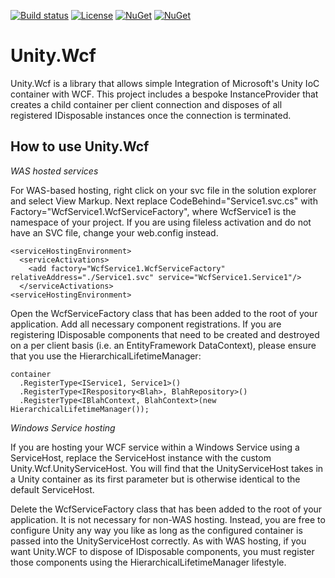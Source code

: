 [![Build status](https://ci.appveyor.com/api/projects/status/ujqcljpq388kq3dm/branch/master?svg=true)](https://ci.appveyor.com/project/unitycontainer/wcf/branch/master)
[![License](https://img.shields.io/github/license/unitycontainer/wcf.svg)](https://github.com/unitycontainer/wcf/blob/master/LICENSE)
[![NuGet](https://img.shields.io/nuget/dt/Unity.wcf.svg)](https://www.nuget.org/packages/Unity.wcf)
[![NuGet](https://img.shields.io/nuget/v/Unity.wcf.svg)](https://www.nuget.org/packages/Unity.wcf)


# Unity.Wcf

Unity.Wcf is a library that allows simple Integration of Microsoft's Unity IoC container with WCF. This project includes a bespoke InstanceProvider that creates a child container per client connection and disposes of all registered IDisposable instances once the connection is terminated.

## How to use Unity.Wcf

*WAS hosted services*

For WAS-based hosting, right click on your svc file in the solution explorer and select View Markup. Next replace CodeBehind="Service1.svc.cs" with Factory="WcfService1.WcfServiceFactory", where WcfService1 is the namespace of your project. If you are using fileless activation and do not have an SVC file, change your web.config instead.
```
<serviceHostingEnvironment>
  <serviceActivations>
    <add factory="WcfService1.WcfServiceFactory" relativeAddress="./Service1.svc" service="WcfService1.Service1"/>
  </serviceActivations>
<serviceHostingEnvironment>
```

Open the WcfServiceFactory class that has been added to the root of your application. Add all necessary component registrations. If you are registering IDisposable components that need to be created and destroyed on a per client basis (i.e. an EntityFramework DataContext), please ensure that you use the HierarchicalLifetimeManager:
```
container
  .RegisterType<IService1, Service1>()
  .RegisterType<IRespository<Blah>, BlahRepository>()
  .RegisterType<IBlahContext, BlahContext>(new HierarchicalLifetimeManager());
```

*Windows Service hosting*

If you are hosting your WCF service within a Windows Service using a ServiceHost, replace the ServiceHost instance with the custom Unity.Wcf.UnityServiceHost. You will find that the UnityServiceHost takes in a Unity container as its first parameter but is otherwise identical to the default ServiceHost.

Delete the WcfServiceFactory class that has been added to the root of your application. It is not necessary for non-WAS hosting. Instead, you are free to configure Unity any way you like as long as the configured container is passed into the UnityServiceHost correctly. As with WAS hosting, if you want Unity.WCF to dispose of IDisposable components, you must register those components using the HierarchicalLifetimeManager lifestyle.
